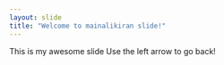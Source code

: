 ```yaml
---
layout: slide
title: "Welcome to mainalikiran slide!"
---
```

This is my awesome slide
Use the left arrow to go back!
